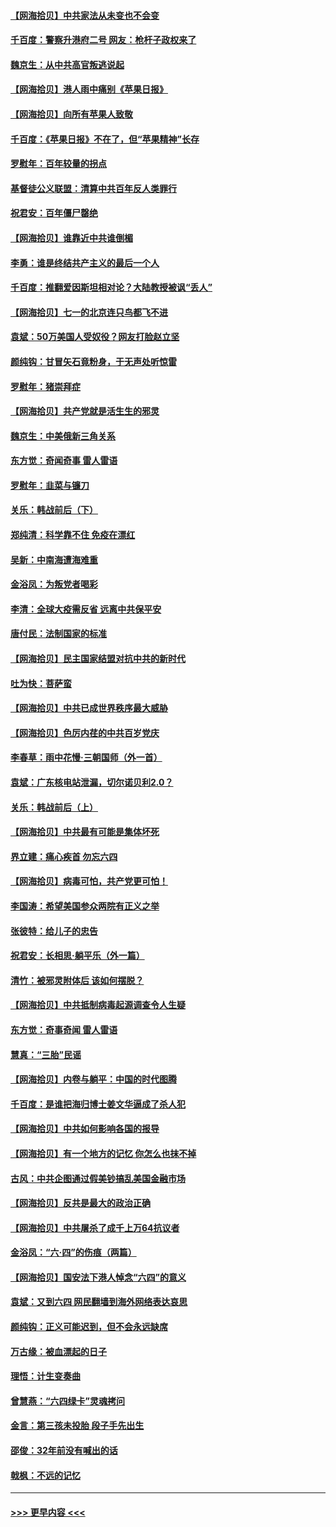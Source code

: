 #### [【网海拾贝】中共家法从未变也不会变](../pages/nsc993/n13050366.md?t=06280552) 
#### [千百度：警察升港府二号 网友：枪杆子政权来了](../pages/nsc993/n13050261.md?t=06280552) 
#### [魏京生：从中共高官叛逃说起](../pages/nsc993/n13048997.md?t=06280552) 
#### [【网海拾贝】港人雨中痛别《苹果日报》](../pages/nsc993/n13048941.md?t=06280552) 
#### [【网海拾贝】向所有苹果人致敬](../pages/nsc993/n13046795.md?t=06280552) 
#### [千百度：《苹果日报》不在了，但“苹果精神”长存](../pages/nsc993/n13046703.md?t=06280552) 
#### [罗慰年：百年较量的拐点](../pages/nsc993/n13046542.md?t=06280552) 
#### [基督徒公义联盟：清算中共百年反人类罪行](../pages/nsc993/n13046499.md?t=06280552) 
#### [祝君安：百年僵尸罄绝](../pages/nsc993/n13045595.md?t=06280552) 
#### [【网海拾贝】谁靠近中共谁倒楣](../pages/nsc993/n13044667.md?t=06280552) 
#### [李勇：谁是终结共产主义的最后一个人](../pages/nsc993/n13044397.md?t=06280552) 
#### [千百度：推翻爱因斯坦相对论？大陆教授被讽“丢人”](../pages/nsc993/n13043908.md?t=06280552) 
#### [【网海拾贝】七一的北京连只鸟都飞不进](../pages/nsc993/n13041377.md?t=06280552) 
#### [袁斌：50万美国人受奴役？网友打脸赵立坚](../pages/nsc993/n13041330.md?t=06280552) 
#### [颜纯钩：甘冒矢石竟粉身，于无声处听惊雷](../pages/nsc993/n13041140.md?t=06280552) 
#### [罗慰年：猪崇拜症](../pages/nsc993/n13041071.md?t=06280552) 
#### [【网海拾贝】共产党就是活生生的邪灵](../pages/nsc993/n13036627.md?t=06280552) 
#### [魏京生：中美俄新三角关系](../pages/nsc993/n13035986.md?t=06280552) 
#### [东方觉：奇闻奇事 雷人雷语](../pages/nsc993/n13035878.md?t=06280552) 
#### [罗慰年：韭菜与镰刀](../pages/nsc993/n13034374.md?t=06280552) 
#### [关乐：韩战前后（下）](../pages/nsc993/n13034113.md?t=06280552) 
#### [郑纯清：科学靠不住 免疫在漂红](../pages/nsc993/n13034093.md?t=06280552) 
#### [吴新：中南海遭海难重](../pages/nsc993/n13034084.md?t=06280552) 
#### [金浴凤：为叛党者喝彩](../pages/nsc993/n13034058.md?t=06280552) 
#### [李清：全球大疫需反省 远离中共保平安](../pages/nsc993/n13033784.md?t=06280552) 
#### [唐付民：法制国家的标准](../pages/nsc993/n13032944.md?t=06280552) 
#### [【网海拾贝】民主国家结盟对抗中共的新时代](../pages/nsc993/n13031717.md?t=06280552) 
#### [吐为快：菩萨蛮](../pages/nsc993/n13030033.md?t=06280552) 
#### [【网海拾贝】中共已成世界秩序最大威胁](../pages/nsc993/n13028138.md?t=06280552) 
#### [【网海拾贝】色厉内荏的中共百岁党庆](../pages/nsc993/n13025582.md?t=06280552) 
#### [李春草：雨中花慢‧三朝国师（外一首）](../pages/nsc993/n13025567.md?t=06280552) 
#### [袁斌：广东核电站泄漏，切尔诺贝利2.0？](../pages/nsc993/n13025475.md?t=06280552) 
#### [关乐：韩战前后（上）](../pages/nsc993/n13025387.md?t=06280552) 
#### [【网海拾贝】中共最有可能是集体坏死](../pages/nsc993/n13023101.md?t=06280552) 
#### [界立建：痛心疾首 勿忘六四](../pages/nsc993/n13022339.md?t=06280552) 
#### [【网海拾贝】病毒可怕，共产党更可怕！](../pages/nsc993/n13020728.md?t=06280552) 
#### [李国涛：希望美国参众两院有正义之举](../pages/nsc993/n13020674.md?t=06280552) 
#### [张彼特：给儿子的忠告](../pages/nsc993/n13018934.md?t=06280552) 
#### [祝君安：长相思‧躺平乐（外一篇）](../pages/nsc993/n13018923.md?t=06280552) 
#### [清竹：被邪灵附体后 该如何摆脱？](../pages/nsc993/n13018877.md?t=06280552) 
#### [【网海拾贝】中共抵制病毒起源调查令人生疑](../pages/nsc993/n13017785.md?t=06280552) 
#### [东方觉：奇事奇闻 雷人雷语](../pages/nsc993/n13017577.md?t=06280552) 
#### [慧真：“三胎”民谣](../pages/nsc993/n13017394.md?t=06280552) 
#### [【网海拾贝】内卷与躺平：中国的时代图腾](../pages/nsc993/n13016128.md?t=06280552) 
#### [千百度：是谁把海归博士姜文华逼成了杀人犯](../pages/nsc993/n13015218.md?t=06280552) 
#### [【网海拾贝】中共如何影响各国的报导](../pages/nsc993/n13012599.md?t=06280552) 
#### [【网海拾贝】有一个地方的记忆 你怎么也抹不掉](../pages/nsc993/n13009802.md?t=06280552) 
#### [古风：中共企图通过假美钞搞乱美国金融市场](../pages/nsc993/n13009626.md?t=06280552) 
#### [【网海拾贝】反共是最大的政治正确](../pages/nsc993/n13007051.md?t=06280552) 
#### [【网海拾贝】中共屠杀了成千上万64抗议者](../pages/nsc993/n13002713.md?t=06280552) 
#### [金浴凤：“六·四”的伤痕（两篇）](../pages/nsc993/n13001719.md?t=06280552) 
#### [【网海拾贝】国安法下港人悼念“六四”的意义](../pages/nsc993/n13001039.md?t=06280552) 
#### [袁斌：又到六四 网民翻墙到海外网络表达哀思](../pages/nsc993/n13000995.md?t=06280552) 
#### [颜纯钩：正义可能迟到，但不会永远缺席](../pages/nsc993/n13000920.md?t=06280552) 
#### [万古缘：被血漂起的日子](../pages/nsc993/n13000914.md?t=06280552) 
#### [理悟：计生变奏曲](../pages/nsc993/n13000414.md?t=06280552) 
#### [曾慧燕：“六四绿卡”灵魂拷问](../pages/nsc993/n13000277.md?t=06280552) 
#### [金言：第三孩未投胎 段子手先出生](../pages/nsc993/n13000215.md?t=06280552) 
#### [邵俊：32年前没有喊出的话](../pages/nsc993/n13000181.md?t=06280552) 
#### [戟枫：不远的记忆](../pages/nsc993/n13000121.md?t=06280552) 

----
#### [ >>> 更早内容 <<< ](../indexes/nsc993-earlier.md)
